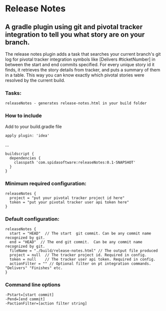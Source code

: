 Release Notes
=============================
A gradle plugin using git and pivotal tracker integration to tell you what story are on your branch.
-----------------------------

The release notes plugin adds a task that searches your current branch's git log for pivotal tracker integration symbols
like [Delivers #ticketNumber] in between the start and end commits specified. For every unique story id it finds, it
retrieves the story details from tracker, and puts a summary of them in a table. This way you can know exactly which
pivotal stories were resolved by the current build.

### Tasks:

    releaseNotes - generates release-notes.html in your build folder

### How to include

Add to your build.gradle file

    apply plugin: 'idea'

...

    buildscript {
      dependencies {
        classpath 'com.spidasoftware:releaseNotes:0.1-SNAPSHOT'
      }
    }




### Minimum required configuration:

    releaseNotes {
      project = "put your pivotal tracker project id here"
      token = "put your pivotal tracker user api token here"
    }

### Default configuration:

    releaseNotes {
      start = "HEAD"  // The start  git commit. Can be any commit name recognized by git.
      end = "HEAD"  // The end git commit.  Can be any commit name recognized by git.
      fileName = "./build/release-notes.html" // The output file produced
      project = null  // The tracker project id. Required in config.
      token = null    // The tracker user api token. Required in config.
      actionFilter = "" // Optional filter on pt integration commands. "Delivers" "Finishes" etc.
    }

### Command line options

    -Pstart=[start commit]
    -Pend=[end commit]
    -PactionFilter=[action filter string]

